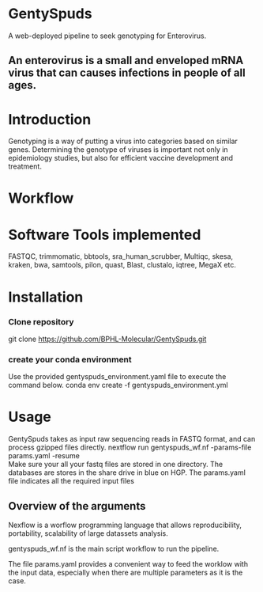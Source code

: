# GentySpuds
A web-deployed pipeline to seek genotyping for Enterovirus.
## An enterovirus is a small and enveloped mRNA virus that can causes infections in people of all ages.

# Introduction
Genotyping is a way of putting a virus into categories based on similar genes.
Determining the genotype of viruses is important not only in epidemiology studies, but also for efficient vaccine development
and treatment.       

# Workflow

# Software Tools implemented
FASTQC, trimmomatic, bbtools, sra_human_scrubber, Multiqc, skesa, kraken, bwa, samtools, pilon, quast, Blast, clustalo, iqtree, MegaX etc. 
# Installation
### Clone repository
git clone https://github.com/BPHL-Molecular/GentySpuds.git
### create your conda environment
Use the provided gentyspuds_environment.yaml file to execute the command below.
conda env create -f gentyspuds_environment.yml

# Usage
GentySpuds takes as input raw sequencing reads in FASTQ format, and can process gzipped files directly.
nextflow run gentyspuds_wf.nf -params-file params.yaml -resume  
Make sure your all your fastq files are stored in one directory. The databases are stores in the share drive in blue on HGP.
The params.yaml file indicates all the required input files 

## Overview of the arguments
Nexflow is a worflow programming language that allows reproducibility, portability, scalability of large datassets analysis.

gentyspuds_wf.nf is the main script workflow to run the pipeline.

The file params.yaml provides a convenient way to feed the worklow with the input data, especially when there are multiple parameters as it is the case.